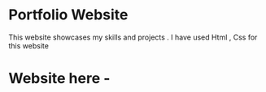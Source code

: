 # Portfolio Website
This website showcases my skills and projects . I have used Html , Css for this website 

# Website here - 

